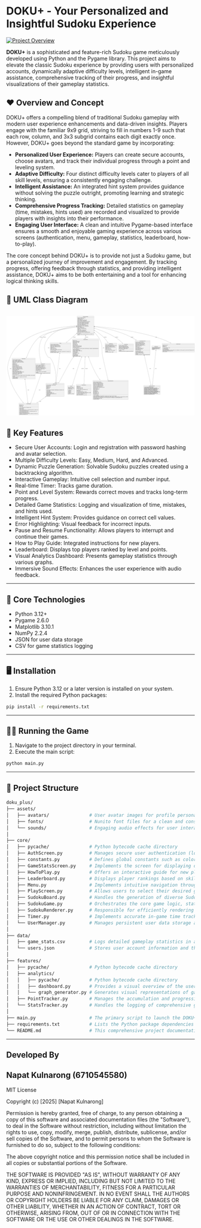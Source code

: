 # DOKU+ - Your Personalized and Insightful Sudoku Experience

[![Project Overview](link_to_your_project_screenshot_or_gif_here)](link_to_your_project_demo_video_here)

**DOKU+** is a sophisticated and feature-rich Sudoku game meticulously developed using Python and the Pygame library. This project aims to elevate the classic Sudoku experience by providing users with personalized accounts, dynamically adaptive difficulty levels, intelligent in-game assistance, comprehensive tracking of their progress, and insightful visualizations of their gameplay statistics.

## ♥︎ Overview and Concept

DOKU+ offers a compelling blend of traditional Sudoku gameplay with modern user experience enhancements and data-driven insights. Players engage with the familiar 9x9 grid, striving to fill in numbers 1-9 such that each row, column, and 3x3 subgrid contains each digit exactly once. However, DOKU+ goes beyond the standard game by incorporating:

* **Personalized User Experience:** Players can create secure accounts, choose avatars, and track their individual progress through a point and leveling system.
* **Adaptive Difficulty:** Four distinct difficulty levels cater to players of all skill levels, ensuring a consistently engaging challenge.
* **Intelligent Assistance:** An integrated hint system provides guidance without solving the puzzle outright, promoting learning and strategic thinking.
* **Comprehensive Progress Tracking:** Detailed statistics on gameplay (time, mistakes, hints used) are recorded and visualized to provide players with insights into their performance.
* **Engaging User Interface:** A clean and intuitive Pygame-based interface ensures a smooth and enjoyable gaming experience across various screens (authentication, menu, gameplay, statistics, leaderboard, how-to-play).

The core concept behind DOKU+ is to provide not just a Sudoku game, but a personalized journey of improvement and engagement. By tracking progress, offering feedback through statistics, and providing intelligent assistance, DOKU+ aims to be both entertaining and a tool for enhancing logical thinking skills.

## 📜 UML Class Diagram
![DOKU+ UML Class Diagram](https://github.com/NapatKulnarong/doku_plus/blob/main/UML_Diagram.png)
---
## 🔑 Key Features
- Secure User Accounts: Login and registration with password hashing and avatar selection.
- Multiple Difficulty Levels: Easy, Medium, Hard, and Advanced.
- Dynamic Puzzle Generation: Solvable Sudoku puzzles created using a backtracking algorithm.
- Interactive Gameplay: Intuitive cell selection and number input.
- Real-time Timer: Tracks game duration.
- Point and Level System: Rewards correct moves and tracks long-term progress.
- Detailed Game Statistics: Logging and visualization of time, mistakes, and hints used.
- Intelligent Hint System: Provides guidance on correct cell values.
- Error Highlighting: Visual feedback for incorrect inputs.
- Pause and Resume Functionality: Allows players to interrupt and continue their games.
- How to Play Guide: Integrated instructions for new players.
- Leaderboard: Displays top players ranked by level and points.
- Visual Analytics Dashboard: Presents gameplay statistics through various graphs.
- Immersive Sound Effects: Enhances the user experience with audio feedback.
---
## 📡 Core Technologies
- Python 3.12+
- Pygame 2.6.0
- Matplotlib 3.10.1
- NumPy 2.2.4
- JSON for user data storage
- CSV for game statistics logging
---
## 🖥️ Installation
1. Ensure Python 3.12 or a later version is installed on your system.
2. Install the required Python packages:
```bash
pip install -r requirements.txt
```
---
## 🧑‍💻 Running the Game
1. Navigate to the project directory in your terminal.
2. Execute the main script:
```bash
python main.py
```
---
## 📂 Project Structure

```bash
doku_plus/
├── assets/
│   ├── avatars/               # User avatar images for profile personalization (bear.png, black_dog.png, ...)
│   ├── fonts/                 # Nunito font files for a clean and consistent UI (nunito.ttf, nunito_bold.ttf, ...)
│   └── sounds/                # Engaging audio effects for user interactions and feedback (click.mp3, exit.mp3, ...)
│
├── core/
│   ├── pycache/               # Python bytecode cache directory
│   ├── AuthScreen.py          # Manages secure user authentication (login and registration)
│   ├── constants.py           # Defines global constants such as colors, fonts, and screen dimensions for consistent styling
│   ├── GameStatsScreen.py     # Implements the screen for displaying detailed game statistics with graphs
│   ├── HowToPlay.py           # Offers an interactive guide for new players
│   ├── Leaderboard.py         # Displays player rankings based on skill and progress
│   ├── Menu.py                # Implements intuitive navigation through the game's main options
│   ├── PlayScreen.py          # Allows users to select their desired game difficulty
│   ├── SudokuBoard.py         # Handles the generation of diverse Sudoku puzzles and their validation
│   ├── SudokuGame.py          # Orchestrates the core game logic, state management, and hint system
│   ├── SudokuRenderer.py      # Responsible for efficiently rendering the game board and UI elements
│   ├── Timer.py               # Implements accurate in-game time tracking with pause and resume
│   └── UserManager.py         # Manages persistent user data storage and retrieval using JSON
│
├── data/
│   ├── game_stats.csv         # Logs detailed gameplay statistics in a structured CSV format for analysis
│   └── users.json             # Stores user account information and their progress (levels, points)
│
├── features/
│   ├── pycache/               # Python bytecode cache directory
│   ├── analytics/
│   │   ├── pycache/           # Python bytecode cache directory
│   │   ├── dashboard.py       # Provides a visual overview of the user's game statistics and progress
│   │   └── graph_generator.py # Generates visual representations of gameplay statistics
│   ├── PointTracker.py        # Manages the accumulation and progression of user points and levels
│   └── StatsTracker.py        # Handles the logging of comprehensive gameplay statistics
│
├── main.py                    # The primary script to launch the DOKU+ application
├── requirements.txt           # Lists the Python package dependencies for the project
└── README.md                  # This comprehensive project documentation file
```
---
## Developed By
Napat Kulnarong (6710545580)
---
MIT License

Copyright (c) [2025] [Napat Kulnarong]

Permission is hereby granted, free of charge, to any person obtaining a copy
of this software and associated documentation files (the "Software"), to deal
in the Software without restriction, including without limitation the rights
to use, copy, modify, merge, publish, distribute, sublicense, and/or sell
copies of the Software, and to permit persons to whom the Software is
furnished to do so, subject to the following conditions:

The above copyright notice and this permission notice shall be included in all
copies or substantial portions of the Software.

THE SOFTWARE IS PROVIDED "AS IS", WITHOUT WARRANTY OF ANY KIND, EXPRESS OR
IMPLIED, INCLUDING BUT NOT LIMITED TO THE WARRANTIES OF MERCHANTABILITY,
FITNESS FOR A PARTICULAR PURPOSE AND NONINFRINGEMENT. IN NO EVENT SHALL THE
AUTHORS OR COPYRIGHT HOLDERS BE LIABLE FOR ANY CLAIM, DAMAGES OR OTHER
LIABILITY, WHETHER IN AN ACTION OF CONTRACT, TORT OR OTHERWISE, ARISING FROM,
OUT OF OR IN CONNECTION WITH THE SOFTWARE OR THE USE OR OTHER DEALINGS IN THE
SOFTWARE.

